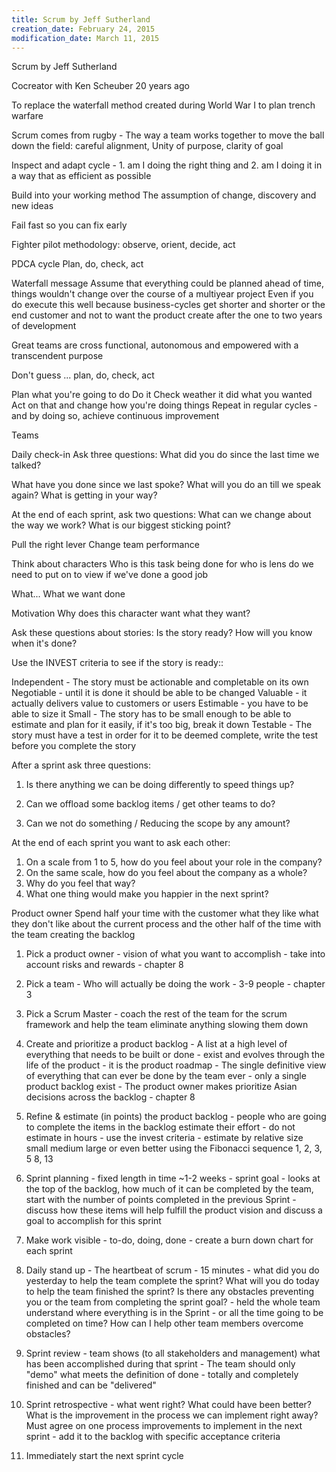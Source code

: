 ```yaml
---
title: Scrum by Jeff Sutherland
creation_date: February 24, 2015
modification_date: March 11, 2015
---
```



Scrum by Jeff Sutherland

Cocreator with Ken Scheuber 20 years ago

To replace the waterfall method created during World War I to plan trench warfare

Scrum comes from rugby - The way a team works together to move the ball down the field: careful alignment, Unity of purpose, clarity of goal

Inspect and adapt cycle - 1. am I doing the right thing and 2. am I doing it in a way that as efficient as possible

Build into your working method The assumption of change, discovery and new ideas

Fail fast so you can fix early

Fighter pilot methodology: observe, orient, decide, act 

PDCA cycle 
Plan, do, check, act

Waterfall message
Assume that everything could be planned ahead of time, things wouldn't change over the course of a multiyear project
Even if you do execute this well because business-cycles get shorter and shorter or the end customer and not to want the product create after the one to two years of development

Great teams are cross functional, autonomous and empowered with a transcendent purpose

Don't guess ... plan, do, check, act

Plan what you're going to do
Do it
Check weather it did what you wanted
Act on that and change how you're doing things
Repeat in regular cycles - and by doing so, achieve continuous improvement

Teams

Daily check-in Ask three questions:
What did you do since the last time we talked?

What have you done since we last spoke? What will you do an till we speak again? What is getting in your way?

At the end of each sprint, ask two questions:
What can we change about the way we work?
What is our biggest sticking point?

Pull the right lever
Change team performance

Think about characters 
Who is this task being done for who is lens do we need to put on to view if we've done a good job

What...
What we want done

Motivation
Why does this character want what they want?

Ask these questions about stories:
Is the story ready?
How will you know when it's done?

Use the INVEST criteria to see if the story is ready::

Independent - The story must be actionable and completable on its own
Negotiable - until it is done it should be able to be changed
Valuable - it actually delivers value to customers or users
Estimable - you have to be able to size it
Small - The story has to be small enough to be able to estimate and plan for it easily, if it's too big, break it down
Testable - The story must have a test in order for it to be deemed complete, write the test before you complete the story

After a sprint ask three questions:

1. Is there anything we can be doing differently to speed things up?

2. Can we offload some backlog items / get other teams to do?

3. Can we not do something / Reducing the scope by any amount?

At the end of each sprint you want to ask each other:
1. On a scale from 1 to 5, how do you feel about your role in the company?
2.  On the same scale, how do you feel about the company as a whole?
3. Why do you feel that way?
4. What one thing would make you happier in the next sprint?

Product owner
Spend half your time with the customer what they like what they don't like about the current process and the other half of the time with the team creating the backlog

1. Pick a product owner - vision of what you want to accomplish - take into account risks and rewards - chapter 8

2. Pick a team - Who will actually be doing the work - 3-9 people - chapter 3

3. Pick a Scrum Master - coach the rest of the team for the scrum framework and help the team eliminate anything slowing them down

4. Create and prioritize a product backlog - A list at a high level of everything that needs to be built or done - exist and evolves through the life of the product - it is the product roadmap - The single definitive view of everything that can ever be done by the team ever - only a single product backlog exist - The product owner makes prioritize Asian decisions across the backlog - chapter 8

5. Refine & estimate (in points) the product backlog - people who are going to complete the items in the backlog estimate their effort - do not estimate in hours - use the invest criteria - estimate by relative size small medium large or even better using the Fibonacci sequence 1, 2, 3, 5 8, 13

6. Sprint planning - fixed length in time ~1-2 weeks - sprint goal - looks at the top of the backlog, how much of it can be completed by the team, start with the number of points completed in the previous Sprint - discuss how these items will help fulfill the product vision and discuss a goal to accomplish for this sprint

7. Make work visible - to-do, doing, done - create a burn down chart for each sprint

8. Daily stand up - The heartbeat of scrum - 15 minutes - what did you do yesterday to help the team complete the sprint? What will you do today to help the team finished the sprint? Is there any obstacles preventing you or the team from completing the sprint goal? - held the whole team understand where everything is in the Sprint - or all the time going to be completed on time? How can I help other team members overcome obstacles? 

9. Sprint review - team shows (to all stakeholders and management) what has been accomplished during that sprint - The team should only "demo" what meets the definition of done - totally and completely finished and can be "delivered"

10. Sprint retrospective - what went right? What could have been better? What is the improvement in the process we can implement right away? Must agree on one process improvements to implement in the next sprint - add it to the backlog with specific acceptance criteria

11. Immediately start the next sprint cycle

